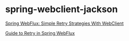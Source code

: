 # spring-webclient-jackson

[Spring WebFlux: Simple Retry Strategies With WebClient](https://careydevelopment.us/blog/spring-webflux-simple-retry-strategies-with-webclient)

[Guide to Retry in Spring WebFlux](https://www.baeldung.com/spring-webflux-retry)
